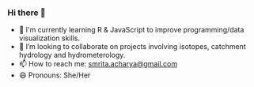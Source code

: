 ### Hi there 👋
- 🌱 I'm currently learning R & JavaScript to improve programming/data visualization skills.
- 👯 I’m looking to collaborate on projects involving isotopes, catchment hydrology and hydrometerology.
- 📫 How to reach me: smrita.acharya@gmail.com
- 😄 Pronouns: She/Her
